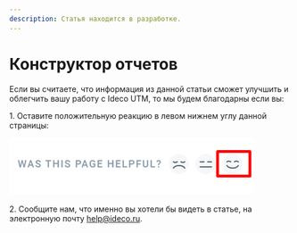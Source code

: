 ```yaml
---
description: Статья находится в разработке.
---
```


# Конструктор отчетов

Если вы считаете, что информация из данной статьи сможет улучшить и облегчить вашу работу с Ideco UTM, то мы будем благодарны если вы:
 
1\. Оставите положительную реакцию в левом нижнем углу данной страницы:

![](../.gitbook/assets/reaction.png)

2\. Сообщите нам, что именно вы хотели бы видеть в статье, на электронную почту help@ideco.ru.

